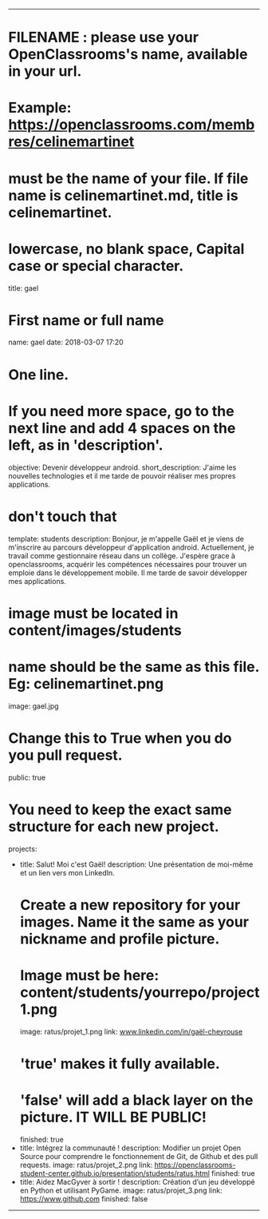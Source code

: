 ---

# FILENAME : please use your OpenClassrooms's name, available in your url.
# Example: https://openclassrooms.com/membres/celinemartinet
# must be the name of your file. If file name is celinemartinet.md, title is celinemartinet.
# lowercase, no blank space, Capital case or special character.
title: gael

# First name or full name
name: gael
date: 2018-03-07 17:20

# One line.
# If you need more space, go to the next line and add 4 spaces on the left, as in 'description'.
objective: Devenir développeur android.
short_description: J'aime les nouvelles technologies et il me tarde de pouvoir réaliser mes propres applications.
# don't touch that
template: students
description:
    Bonjour, je m'appelle Gaël et je viens de m'inscrire au parcours développeur d'application android. Actuellement, je travail comme gestionnaire réseau dans un collège. J'espère grace à openclassrooms, acquérir les compétences nécessaires pour trouver un emploie dans le développement mobile.
    Il me tarde de savoir développer mes applications. 

# image must be located in content/images/students
# name should be the same as this file. Eg: celinemartinet.png
image: gael.jpg

# Change this to True when you do you pull request.
public: true

# You need to keep the exact same structure for each new project.
projects:
  - title: Salut! Moi c'est Gaël!
    description: Une présentation de moi-même et un lien vers mon LinkedIn.
    # Create a new repository for your images. Name it the same as your nickname and profile picture.
    # Image must be here: content/students/yourrepo/project1.png
    image: ratus/projet_1.png
    link: www.linkedin.com/in/gaël-cheyrouse
    # 'true' makes it fully available.
    # 'false' will add a black layer on the picture. IT WILL BE PUBLIC!
    finished: true
  - title: Intégrez la communauté !
    description: Modifier un projet Open Source pour comprendre le fonctionnement de Git, de Github et des pull requests. 
    image: ratus/projet_2.png
    link: https://openclassrooms-student-center.github.io/presentation/students/ratus.html
    finished: true
  - title: Aidez MacGyver à sortir !
    description: Création d’un jeu développé en Python et utilisant PyGame.
    image: ratus/projet_3.png
    link: https://www.github.com
    finished: false
---